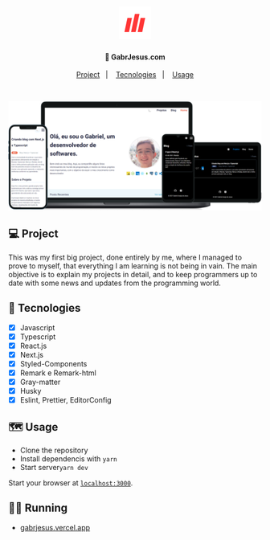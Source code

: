 <h1 align="center">
  <img alt="gabrjesus.com" src=".github/logo.png"/>
</h1>

<h4 align="center">
  🚀 GabrJesus.com
</h4>

<p align="center">
    <a href="#-project">Project</a>&nbsp;&nbsp;&nbsp;|&nbsp;&nbsp;&nbsp;
    <a href="#-tecnologies">Tecnologies</a>&nbsp;&nbsp;&nbsp;|&nbsp;&nbsp;&nbsp;
    <a href="#-usage">Usage</a>
</p>

<br>

<p align="center">
  <img alt="gabrjesus.com" src=".github/gabrjesus.png" />
</p>

## 💻 Project

This was my first big project, done entirely by me, where I managed to prove to myself, that everything I am learning is not being in vain. The main objective is to explain my projects in detail, and to keep programmers up to date with some news and updates from the programming world.

## 🚀 Tecnologies

- [x] Javascript
- [x] Typescript
- [x] React.js
- [x] Next.js
- [x] Styled-Components
- [x] Remark e Remark-html
- [x] Gray-matter
- [x] Husky
- [x] Eslint, Prettier, EditorConfig

## 🗺 Usage

- Clone the repository
- Install dependencis with `yarn`
- Start server`yarn dev`

Start your browser at [`localhost:3000`](http://localhost:3000).

## 🏃‍♂️ Running

- [gabrjesus.vercel.app](https://gabrjesus.vercel.app/)
